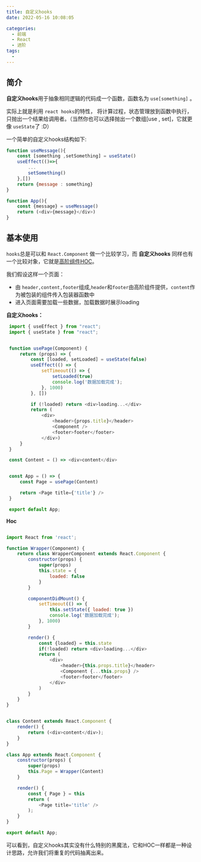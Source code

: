 ```yaml
---
title: 自定义hooks
date: 2022-05-16 10:08:05

categories:
  - 前端
  - React
  - 进阶
tags:
  - 
---
```


## 简介

**自定义hooks**用于抽象相同逻辑的代码成一个函数，函数名为 `use[something]` 。

 实际上就是利用 `react hooks`的特性， 将计算过程，状态管理放到函数中执行，只抛出一个结果给调用者。（当然你也可以选择抛出一个数组[use , set]，它就更像 `useState`了 :D）

 一个简单的自定义hooks结构如下:

```javascript
function useMessage(){
    const [something ,setSomething] = useState()
    useEffect(()=>{
        ...
        setSomething()
    },[])
    return {message : something}
}

function App(){
    const {message} = useMessage()
    return (<div>{message}</div>)
}
```

 ## 基本使用

 `hooks`总是可以和 `React.Component` 做一个比较学习，而 **自定义hooks** 同样也有一个比较对象，它就是[高阶组件HOC](/react/react16-react18/40.HOC.html/)。

 我们假设这样一个页面：
 -  由 `header,content,footer`组成,`header`和`footer`由高阶组件提供，`content`作为被包装的组件传入包装器函数中
 -  进入页面需要加载一些数据，加载数据时展示loading

 **自定义hooks：**

 ```javascript
  import { useEffect } from "react";
  import { useState } from "react";


  function usePage(Component) {
      return (props) => {
          const [loaded, setLoaded] = useState(false)
          useEffect(() => {
              setTimeout(() => {
                  setLoaded(true)
                  console.log('数据加载完成');
              }, 1000)
          }, [])

          if (!loaded) return <div>loading...</div>
          return (
              <div>
                  <header>{props.title}</header>
                  <Component />
                  <footer>footer</footer>
              </div>)
      }
  }

  const Content = () => <div>content</div>


  const App = () => {
      const Page = usePage(Content)

      return <Page title={'title'} />
  }

  export default App;
```

**Hoc**

```javascript

import React from 'react';

function Wrapper(Component) {
    return class WrapperComponent extends React.Component {
        constructor(props) {
            super(props)
            this.state = {
                loaded: false
            }
        }

        componentDidMount() {
            setTimeout(() => {
                this.setState({ loaded: true })
                console.log('数据加载完成');
            }, 1000)
        }

        render() {
            const {loaded} = this.state
            if(!loaded) return <div>loading...</div>
            return ( 
                <div>
                    <header>{this.props.title}</header>
                    <Component {...this.props} />
                    <footer>footer</footer>
                </div>
            )
        }
    }
}


class Content extends React.Component {
    render() {
        return (<div>content</div>);
    }
}

class App extends React.Component {
    constructor(props) {
        super(props)
        this.Page = Wrapper(Content)
    }

    render() {
        const { Page } = this
        return (
            <Page title='title' />
        );
    }
}

export default App;


```

可以看到，自定义hooks其实没有什么特别的黑魔法，它和HOC一样都是一种设计思路，允许我们将重复的代码抽离出来。
